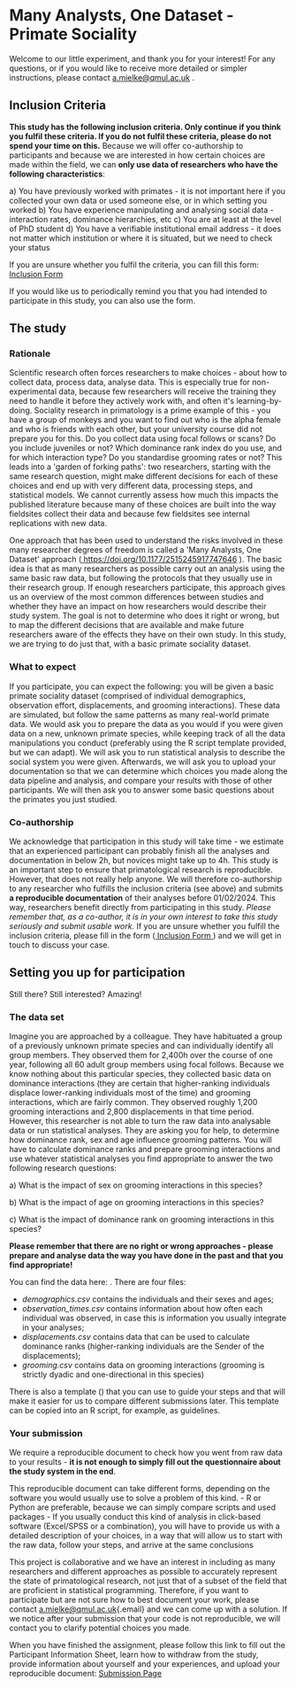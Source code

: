 
# Many Analysts, One Dataset - Primate Sociality

Welcome to our little experiment, and thank you for your interest! For any questions, or if you would like to receive more detailed or simpler instructions, please contact [a.mielke\@qmul.ac.uk](mailto:a.mielke@qmul.ac.uk) .

## Inclusion Criteria

**This study has the following inclusion criteria. Only continue if you think you fulfil these criteria. If you do not fulfil these criteria, please do not spend your time on this.** Because we will offer co-authorship to participants and because we are interested in how certain choices are made within the field, we can **only use data of researchers who have the following characteristics**:

a)  You have previously worked with primates - it is not important here if you collected your own data or used someone else, or in which setting you worked
b)  You have experience manipulating and analysing social data - interaction rates, dominance hierarchies, etc
c)  You are at least at the level of PhD student
d)  You have a verifiable institutional email address - it does not matter which institution or where it is situated, but we need to check your status

If you are unsure whether you fulfil the criteria, you can fill this form: <a href="https://forms.office.com/e/urCgLUyWv0" target="_blank"> Inclusion Form </a>

If you would like us to periodically remind you that you had intended to participate in this study, you can also use the form.

## The study

### Rationale

Scientific research often forces researchers to make choices - about how to collect data, process data, analyse data. This is especially true for non-experimental data, because few researchers will receive the training they need to handle it before they actively work with, and often it's learning-by-doing. Sociality research in primatology is a prime example of this - you have a group of monkeys and you want to find out who is the alpha female and who is friends with each other, but your university course did not prepare you for this. Do you collect data using focal follows or scans? Do you include juveniles or not? Which dominance rank index do you use, and for which interaction type? Do you standardise grooming rates or not? This leads into a 'garden of forking paths': two researchers, starting with the same research question, might make different decisions for each of these choices and end up with very different data, processing steps, and statistical models. We cannot currently assess how much this impacts the published literature because many of these choices are built into the way fieldsites collect their data and because few fieldsites see internal replications with new data.

One approach that has been used to understand the risks involved in these many researcher degrees of freedom is called a 'Many Analysts, One Dataset' approach (<a href="https://doi.org/10.1177/2515245917747646" target="_blank"> https://doi.org/10.1177/2515245917747646 </a>). The basic idea is that as many researchers as possible carry out an analysis using the same basic raw data, but following the protocols that they usually use in their research group. If enough researchers participate, this approach gives us an overview of the most common differences between studies and whether they have an impact on how researchers would describe their study system. The goal is not to determine who does it right or wrong, but to map the different decisions that are available and make future researchers aware of the effects they have on their own study. In this study, we are trying to do just that, with a basic primate sociality dataset. 

### What to expect 
If you participate, you can expect the following: you will be given a basic primate sociality dataset (comprised of individual demographics, observation effort, displacements, and grooming interactions). These data are simulated, but follow the same patterns as many real-world primate data. We would ask you to prepare the data as you would if you were given data on a new, unknown primate species, while keeping track of all the data manipulations you conduct (preferably using the R script template provided, but we can adapt). We will ask you to run statistical analysis to describe the social system you were given. Afterwards, we will ask you to upload your documentation so that we can determine which choices you made along the data pipeline and analysis, and compare your results with those of other participants. We will then ask you to answer some basic questions about the primates you just studied. 

### Co-authorship 
We acknowledge that participation in this study will take time - we estimate that an experienced participant can probably finish all the analyses and documentation in below 2h, but novices might take up to 4h. This study is an important step to ensure that primatological research is reproducible. However, that does not really help anyone. We will therefore co-authorship to any researcher who fulfills the inclusion criteria (see above) and submits **a reproducible documentation** of their analyses before 01/02/2024. This way, researchers benefit directly from participating in this study. *Please remember that, as a co-author, it is in your own interest to take this study seriously and submit usable work.* If you are unsure whether you fulfill the inclusion criteria, please fill in the form (<a href="https://forms.office.com/e/urCgLUyWv0" target="_blank"> Inclusion Form </a>) and we will get in touch to discuss your case.

## Setting you up for participation

Still there? Still interested? Amazing!

### The data set

Imagine you are approached by a colleague. They have habituated a group of a previously unknown primate species and can individually identify all group members. They observed them for 2,400h over the course of one year, following all 60 adult group members using focal follows. Because we know nothing about this particular species, they collected basic data on dominance interactions (they are certain that higher-ranking individuals displace lower-ranking individuals most of the time) and grooming interactions, which are fairly common. They observed roughly 1,200 grooming interactions and 2,800 displacements in that time period. However, this researcher is not able to turn the raw data into analysable data or run statistical analyses. They are asking you for help, to determine how dominance rank, sex and age influence grooming patterns. You will have to calculate dominance ranks and prepare grooming interactions and use whatever statistical analyses you find appropriate to answer the two following research questions:

a)  What is the impact of sex on grooming interactions in this species?

b)  What is the impact of age on grooming interactions in this species?

c)  What is the impact of dominance rank on grooming interactions in this species?

**Please remember that there are no right or wrong approaches - please prepare and analyse data the way you have done in the past and that you find appropriate!**

You can find the data here: . There are four files:
- *demographics.csv* contains the individuals and their sexes and ages;
- *observation_times.csv* contains information about how often each individual was observed, in case this is information you usually integrate in your analyses;
- *displacements.csv* contains data that can be used to calculate dominance ranks (higher-ranking individuals are the Sender of the displacements);
- *grooming.csv* contains data on grooming interactions (grooming is strictly dyadic and one-directional in this species)

There is also a template () that you can use to guide your steps and that will make it easier for us to compare different submissions later. This template can be copied into an R script, for example, as guidelines.

### Your submission

We require a reproducible document to check how you went from raw data to your results - **it is not enough to simply fill out the questionnaire about the study system in the end**.

This reproducible document can take different forms, depending on the software you would usually use to solve a problem of this kind. - R or Python are preferable, because we can simply compare scripts and used packages - If you usually conduct this kind of analysis in click-based software (Excel/SPSS or a combination), you will have to provide us with a detailed description of your choices, in a way that will allow us to start with the raw data, follow your steps, and arrive at the same conclusions

This project is collaborative and we have an interest in including as many researchers and different approaches as possible to accurately represent the state of primatological research, not just that of a subset of the field that are proficient in statistical programming. Therefore, if you want to participate but are not sure how to best document your work, please contact [a.mielke\@qmul.ac.uk](mailto:a.mielke@qmul.ac.uk){.email} and we can come up with a solution. If we notice after your submission that your code is not reproducible, we will contact you to clarify potential choices you made.

When you have finished the assignment, please follow this link to fill out the Participant Information Sheet, learn how to withdraw from the study, provide information about yourself and your experiences, and upload your reproducible document: <a href="https://forms.office.com/e/um1M5LvKgb" target="_blank"> Submission Page </a>
